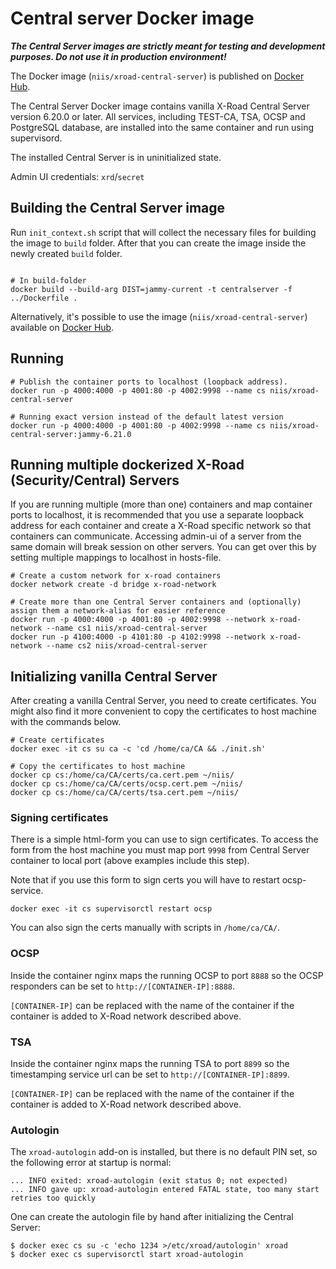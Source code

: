 # Central server Docker image

***The Central Server images are strictly meant for testing and development purposes. Do not use it in production environment!***

The Docker image (`niis/xroad-central-server`) is published on [Docker Hub](https://hub.docker.com/r/niis/xroad-central-server/).

The Central Server Docker image contains vanilla X-Road Central Server version 6.20.0 or later.
All services, including TEST-CA, TSA, OCSP and PostgreSQL database, are installed into the same container and run using supervisord.

The installed Central Server is in uninitialized state.

Admin UI credentials: `xrd`/`secret`

## Building the Central Server image
Run `init_context.sh` script that will collect the necessary files for building the image to `build` folder. After that you can create the image inside the newly created `build` folder.

```shell

# In build-folder
docker build --build-arg DIST=jammy-current -t centralserver -f ../Dockerfile .
```

Alternatively, it's possible to use the image (`niis/xroad-central-server`) available on [Docker Hub](https://hub.docker.com/r/niis/xroad-central-server/).

## Running
```
# Publish the container ports to localhost (loopback address).
docker run -p 4000:4000 -p 4001:80 -p 4002:9998 --name cs niis/xroad-central-server

# Running exact version instead of the default latest version
docker run -p 4000:4000 -p 4001:80 -p 4002:9998 --name cs niis/xroad-central-server:jammy-6.21.0
```

## Running multiple dockerized X-Road (Security/Central) Servers
If you are running multiple (more than one) containers and map container ports to localhost, it is recommended that you use a separate loopback address for each container and create a X-Road specific network so that containers can communicate.
Accessing admin-ui of a server from the same domain will break session on other servers. You can get over this by setting multiple mappings to localhost in hosts-file.

```
# Create a custom network for x-road containers
docker network create -d bridge x-road-network

# Create more than one Central Server containers and (optionally) assign them a network-alias for easier reference
docker run -p 4000:4000 -p 4001:80 -p 4002:9998 --network x-road-network --name cs1 niis/xroad-central-server
docker run -p 4100:4000 -p 4101:80 -p 4102:9998 --network x-road-network --name cs2 niis/xroad-central-server
```

## Initializing vanilla Central Server
After creating a vanilla Central Server, you need to create certificates. You might also find it more convenient to copy the certificates to host machine with the commands below.

```
# Create certificates
docker exec -it cs su ca -c 'cd /home/ca/CA && ./init.sh'

# Copy the certificates to host machine
docker cp cs:/home/ca/CA/certs/ca.cert.pem ~/niis/
docker cp cs:/home/ca/CA/certs/ocsp.cert.pem ~/niis/
docker cp cs:/home/ca/CA/certs/tsa.cert.pem ~/niis/
```

### Signing certificates
There is a simple html-form you can use to sign certificates. To access the form from the host machine you must map port `9998` from Central Server container to local port (above examples include this step).

Note that if you use this form to sign certs you will have to restart ocsp-service.

```shell
docker exec -it cs supervisorctl restart ocsp
```

You can also sign the certs manually with scripts in `/home/ca/CA/`.

### OCSP
Inside the container nginx maps the running OCSP to port `8888` so the OCSP responders can be set to `http://[CONTAINER-IP]:8888`.

`[CONTAINER-IP]` can be replaced with the name of the container if the container is added to X-Road network described above.

### TSA
Inside the container nginx maps the running TSA to port `8899` so the timestamping service url can be set to `http://[CONTAINER-IP]:8899`.

`[CONTAINER-IP]` can be replaced with the name of the container if the container is added to X-Road network described above.

### Autologin
The `xroad-autologin` add-on is installed, but there is no default PIN set, so the following error at startup is normal:
```
... INFO exited: xroad-autologin (exit status 0; not expected)
... INFO gave up: xroad-autologin entered FATAL state, too many start retries too quickly
```
One can create the autologin file by hand after initializing the Central Server:

```
$ docker exec cs su -c 'echo 1234 >/etc/xroad/autologin' xroad
$ docker exec cs supervisorctl start xroad-autologin
```
